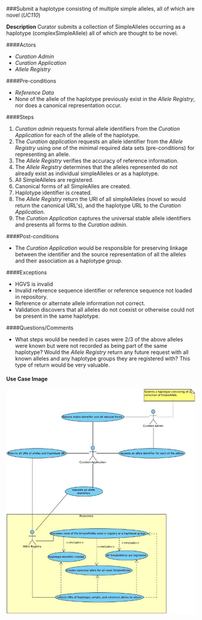 ###Submit a haplotype consisting of multiple simple alleles, all of which are novel (*UC110*)

**Description**
Curator submits a collection of SimpleAlleles occurring as a haplotype (complexSimpleAllele) all of which are thought to be novel.

####Actors
- *Curation Admin* 
- *Curation Application*
- *Allele Registry*

####Pre-conditions
- *Reference Data*
- None of the allele of the haplotype previously exist in the *Allele Registry*, nor does a canonical representation occur.

####Steps
1. *Curation admin* requests formal allele identifiers from the *Curation Application* for each of the allele of the haplotype.
2. The *Curation application* requests an allele identifier from the *Allele Registry* using one of the minimal required data sets (pre-conditions) for representing an allele.
3. The *Allele Registry* verifies the accuracy of reference information.
4. The *Allele Registry* determines that the alleles represented do not already exist as individual simpleAlleles or as a haplotype.
5. All SimpleAlleles are registered.
6. Canonical forms of all SimpleAlles are created.
7. Haplotype identifier is created.
8. The *Allele Registry* return the URI of all simpleAlleles (novel so would return the canonical URL's), and the haplotype URL to the *Curation Application*.
9. The *Curation Application* captures the universal stable allele identifiers and presents all forms to the *Curation admin*.

####Post-conditions
- The *Curation Application* would be responsible for preserving linkage between the identifier and the source representation of all the alleles and their association as a haplotype group.

####Exceptions
- HGVS is invalid
- Invalid reference sequence identifier or reference sequence not loaded in repository.
- Reference or alternate allele information not correct.
- Validation discovers that all alleles do not coexist or otherwise could not be present in the same haplotype.

####Questions/Comments
- What steps would be needed in cases were 2/3 of the above alleles were known but were not recorded as being part of the same haplotype?  Would the *Allele Registry* return any future request with all known alleles and any haplotype groups they are registered with?  This type of return would be very valuable.

#### Use Case Image

![logo](https://github.com/clingen-data-model/allele-registry/blob/master/images/UC110.jpg)